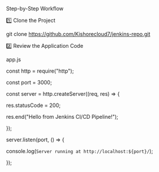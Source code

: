 Step-by-Step Workflow

1️⃣ Clone the Project

git clone https://github.com/Kishorecloud7/jenkins-repo.git


2️⃣ Review the Application Code

app.js

const http = require("http");

const port = 3000;


const server = http.createServer((req, res) => {

  res.statusCode = 200;
  
  res.end("Hello from Jenkins CI/CD Pipeline!");
  
});


server.listen(port, () => {

  console.log(`Server running at http://localhost:${port}/`);
  
});

